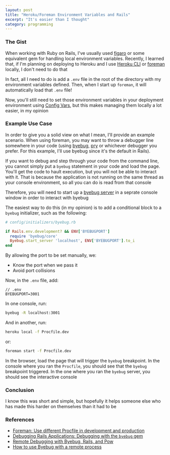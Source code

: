 ```yaml
---
layout: post
title: "Heroku/Foreman Environment Variables and Rails"
excerpt: "It's easier than I thought"
category: programming
---
```


### The Gist

When working with Ruby on Rails, I've usually used [figaro](https://github.com/laserlemon/figaro) or some equivalent gem for handling local environment variables. Recently, I learned that, if I'm planning on deploying to Heroku and I use [Heroku CLI](https://devcenter.heroku.com/articles/heroku-cli) or [foreman](https://github.com/ddollar/foreman) locally, I don't need to do that

In fact, all I need to do is add a `.env` file in the root of the directory with my environment variables defined. Then, when I start up `foreman`, it will automatically load that `.env` file!

Now, you'll still need to set those environment variables in your deployment environment using [Config Vars](https://devcenter.heroku.com/articles/config-vars), but this makes managing them locally a lot easier, in my opinion

### Example Use Case

In order to give you a solid view on what I mean, I'll provide an example scenario. When using foreman, you may want to throw a debugger line somewhere in your code (using [byebug](https://github.com/deivid-rodriguez/byebug), [pry](https://github.com/pry/pry) or whichever debugger you prefer. For this example, I'll use byebug since it's the default in Rails).

If you want to debug and step through your code from the command line, you cannot simply put a `byebug` statement in your code and load the page. You'll get the code to hault execution, but you will not be able to interact with it. That is because the application is not running on the same thread as your console environment, so all you can do is read from that console

Therefore, you will need to start up a [byebug server](https://github.com/deivid-rodriguez/byebug/blob/master/GUIDE.md#debugging-remote-programs) in a seprate console window in order to interact with byebug

The easiest way to do this (in my opinion) is to add a conditional block to a `byebug` initializer, such as the following:

```ruby
# config/initializers/byebug.rb

if Rails.env.development? && ENV['BYEBUGPORT']
  require 'byebug/core'
  Byebug.start_server 'localhost', ENV['BYEBUGPORT'].to_i
end
```

By allowing the port to be set manually, we:
* Know the port when we pass it
* Avoid port collisions

Now, in the `.env` file, add:

```Environment Variables
// .env
BYEBUGPORT=3001
```

In one console, run:
```bash
byebug -R localhost:3001
```

And in another, run:
```bash
heroku local -f Procfile.dev
```

or:
```bash
foreman start -f Procfile.dev
```

In the browser, load the page that will trigger the `byebug` breakpoint. In the console where you ran the `Procfile`, you should see that the `byebug` breakpoint triggered. In the one where you ran the `byebug` server, you should see the interactive console

### Conclusion

I know this was short and simple, but hopefully it helps someone else who has made this harder on themselves than it had to be

### References

* [Foreman: Use different Procfile in development and production](https://stackoverflow.com/questions/11592798/foreman-use-different-procfile-in-development-and-production)
* [Debugging Rails Applications: Debugging with the `byebug` gem](https://guides.rubyonrails.org/debugging_rails_applications.html#debugging-with-the-byebug-gem)
* [Remote Debugging with Byebug, Rails, and Pow](https://www.honeybadger.io/blog/remote-debugging-with-byebug-rails-and-pow/)
* [How to use Byebug with a remote process](https://stackoverflow.com/questions/22794176/how-to-use-byebug-with-a-remote-process-e-g-pow/25823241#25823241)